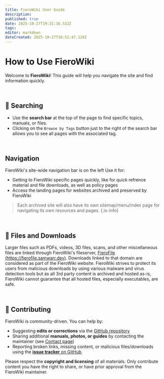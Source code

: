 ```yaml
---
title: FieroWiki User Guide
description: 
published: true
date: 2025-10-27T19:31:16.532Z
tags: 
editor: markdown
dateCreated: 2025-10-27T16:52:47.129Z
---
```


# How to Use FieroWiki

Welcome to **FieroWiki**! This guide will help you navigate the site and find information quickly.

<br>

## 🔎 Searching

- Use the **search bar** at the top of the page to find specific topics, manuals, or files.
- Clicking on the `Browse by Tags` button just to the right of the search bar allows you to see all pages with the associated tag.

<br>

## Navigation
FieroWiki's site-wide navigation bar is on the left Use it for:
- Getting to FieroWiki specific pages quickly, like for quick refrence material and file downloads, as well as policy pages
- Access the landing pages for websites archived and preserved by FieroWiki

> Each archived site will also have its own sitemap/menu/index page for navigating its own resources and pages.
{.is-info}

<br>

## 📂 Files and Downloads

Larger files such as PDFs, videos, 3D files, scans, and other miscellaneous files are linked through FieroWiki's fileserver, [FieroFile (https://fierofile.samwarr.dev)](https://fierofile.samwarr.dev). Downloads linked to that domain are considered as part of the FieroWiki website. FieroWiki strives to protect its users from malicious downloads by using various malware and virus detection tools but as all 3rd party content is archived and hosted as-is, FieroWiki cannot guarantee that all hosted files, especially executables, are safe.

<br>

## 📝 Contributing

FieroWiki is community-driven. You can help by:

- Suggesting **edits or corrections** via the [GitHub repository](https://github.com/sammothxc/fierowiki)
- Sharing additional **manuals, photos, or guides** by contacting the maintainer (see [Contact page](/contact.md))
- Reporting broken links, missing content, or malicious files/downloads using the [**issue tracker** on GitHub](https://github.com/sammothxc/fierowiki/issues).

Please respect the **copyright and licensing** of all materials. Only contribute content you have the right to share, or have prior approval from the FieroWiki maintainer.
